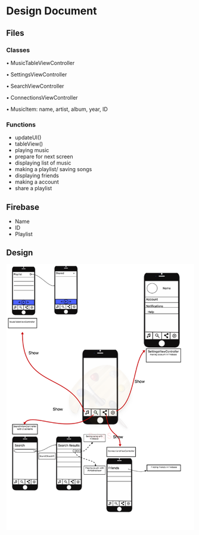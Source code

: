 # Design Document

## Files

### Classes
• MusicTableViewController

• SettingsViewController

• SearchViewController

• ConnectionsViewController

• MusicItem: name, artist, album, year, ID

### Functions
-	updateUI()
-	tableView()
- playing music
-	prepare for next screen
- displaying list of music
- making a playlist/ saving songs
- displaying friends
- making a account
- share a playlist

## Firebase
- Name
- ID
- Playlist

## Design

![](doc/designSketch.png)

